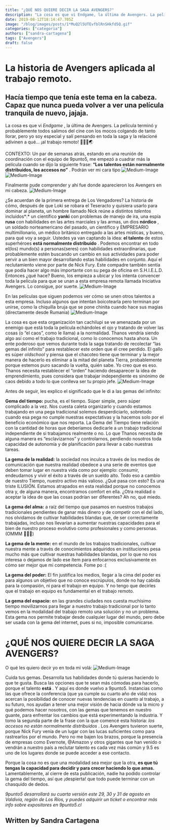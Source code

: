 ```yaml
---
title: "¿QUÉ NOS QUIERE DECIR LA SAGA AVENGERS?"
description: "La cosa es que vi Endgame, la última de Avengers. La película terminó y probablemente todos salimos del cine con los mocos colgando de tanto llorar, pero yo soy especial y salí pensando en toda la…"
date: 2019-08-12T18:14:47.705Z
image: "/blog/images/posts/1*MuQ2l5UTEvfblRnSHkfd5Q.gif"
categories: ["categoria"]
authors: ["sandra-cartagena"]
tags: ["Avengers"]
draft: false
---
```



# La historia de Avengers aplicada al trabajo remoto.

## Hacía tiempo que tenía este tema en la cabeza. Capaz que nunca pueda volver a ver una película tranquila de nuevo, jajaja.

La cosa es que vi *Endgame* , la última de Avengers. La película terminó y probablemente todos salimos del cine con los mocos colgando de tanto llorar, pero yo soy especial y salí pensando en toda la saga y la relacioné adivinen a qué… ¡al trabajo remoto! 👨🏼‍💻🌏

CONTEXTO: Un par de semanas atrás, estando en una reunión de coordinación con el equipo de 9punto5, me empezó a cuadrar más la película cuando se dijo la siguiente frase: **“Los talentos están normalmente distribuidos, los accesos no”** . Podrán ver mi cara tipo
![Medium-Image](/blog/images/1*6oTFTWsh_9b7KTqM-IGYfA.jpeg)
![Medium-Image](/blog/images/1*b3_qsLawwSkEYJUbesH8kQ.jpeg)

Finalmente pude comprender y ahí fue donde aparecieron los Avengers en mi cabeza.
![Medium-Image](/blog/images/1*MuQ2l5UTEvfblRnSHkfd5Q.gif)

¿Se acuerdan de la primera entrega de Los Vengadores? La historia de cómo, después de que Loki se robara el Teseracto y quisiera usarlo para dominar al planeta, un hombre llamado Nick reúne a distintos *talentos* incluidos*:* un científico **yanki**  con problemas de manejo de ira, una espía **rusa**  con habilidades en las artes marciales y las armas, un dios **nórdico** , un soldado norteamericano del pasado, un científico y EMPRESARIO multimillonario, un médico británico entregado a las artes místicas, y bueno, para qué voy a seguir. Ustedes ya van captando la idea: **el talento**  de estos superhéroes **está normalmente distribuido** . Podemos encontrar en todo el(los) mundo(s) a personas(seres) con habilidades extraordinarias, que probablemente estén buscando un cambio en sus actividades para poder servir a un bien mayor desarrollando estas habilidades en conjunto. Aquí el reclutamiento viene por parte de Nick Fury. Este compadre también sentía que podía hacer algo más importante con su pega de oficina en S.H.I.E.L.D. Entonces ¿qué hace? Bueno, los empieza a ubicar y los intenta convencer toda la película para que se unan a esta empresa remota llamada Iniciativa Avengers. Lo consigue, por suerte.
![Medium-Image](/blog/images/1*4fAFDYApa2fvkpTPLNc8LA.gif)

En las películas que siguen podemos ver cómo se unen otros talentos a esta empresa. Incluso algunos que intentan boicotearla pero terminan por unirse, como la chiquilla bruja que se pone chinita cuando hace sus magias (directamente desde Rumania)
![Medium-Image](/blog/images/1*pJUG3MdY6ICoLI__Mv52Xg.gif)

La cosa es que esta organización tan cachilupi se ve amenazada por un enemigo que está toda la película echándoles el ojo y tratando de volver las cosas (o “el caos”, como le llama) a la normalidad. Thanos vendría siendo algo así como el trabajo tradicional, como lo conocemos hasta ahora. Un ente poderoso que vemos durante toda la saga tratando de recolectar “las gemas del infinito” para restablecer este orden que él cree perdido. El gallo es súper *oldschool*  y piensa que el chacoteo tiene que terminar y la mejor manera de hacerlo es eliminar a la mitad del planeta Tierra, probablemente porque estemos puro sacando la vuelta, quién sabe. Yo creo que es eso. Thanos necesita restablecer el “orden” haciendo desaparecer la idea de emprendimiento, pues considera que trabajar independiente es sinónimo de caos debido a todo lo que conlleva ser tu propio jefe.
![Medium-Image](/blog/images/1*fDFg6SO3PVHMRTqt6ck_Ow.jpeg)

Antes de seguir, les explico el significado que le di a las gemas del infinito:

**Gema del tiempo:**  pucha, es el tiempo. Súper simple, pero súper complicado a la vez. Nos cuesta caleta organizarlo y cuando estamos trabajando en una pega tradicional solemos desperdiciarlo, sobretodo cuando esa pega no cumple nuestras expectativas y la hacemos solo por el beneficio económico que nos reporta. La Gema del Tiempo tiene relación con la cantidad de horas que deberíamos dedicarle a un trabajo tradicional independiente de si trabajamos realmente o no. Lo que Thanos necesita de alguna manera es “esclavizarnos” y controlarnos, perdiendo nosotros toda capacidad de autonomía y de planificación para llevar a cabo nuestras tareas.

**La gema de la realidad:**  la sociedad nos inculca a través de los medios de comunicación que nuestra realidad obedece a una serie de eventos que deben tomar lugar en nuestra vida como por ejemplo: consumir, endeudarnos y vivir el éxito a través de un sueldo alto. Todo eso a cambio de nuestro Tiempo, nuestro activo más valioso. ¿Qué pasa con esto? Es una triste ILUSIÓN. Estamos atrapados en esta realidad porque no conocemos otra y, de alguna manera, encontramos comfort en ella. ¿Otra realidad o aceptar la idea de que las cosas podrían ser diferentes? Ah no, qué miedo.

**La gema del alma:**  a raíz del tiempo que pasamos en nuestros trabajos tradicionales pendientes de ganar más dinero y de competir con el del lado, nos olvidamos de cultivar habilidades blandas que, de ser correctamente trabajadas, incluso nos llevarían a aumentar nuestras capacidades para el bien de nuestro proceso evolutivo como profesionales y como personas. (OMMM 🧘🏻‍♀️)

**La gema de la mente:**  en el mundo de los trabajos tradicionales, cultivar nuestra mente a través de conocimientos adquiridos en instituciones pesa mucho más que cultivar nuestras habilidades blandas, por lo que no nos interesa o dejamos de lado ese ítem para enfocarnos exclusivamente en cómo ser mejor que mi competencia. Fome po :(

**La gema del poder:** El fin justifica los medios, llegar a la cima del poder es para algunos un objetivo que no conoce escrúpulos, donde no hay cabida para la compasión, ni para el trabajo en equipo. Y no tengo que decirles que el trabajo en equipo es fundamental en el trabajo remoto.

**La gema del espacio:** en las grandes ciudades nos cuesta muchísimo tiempo movilizarnos para llegar a nuestro trabajo tradicional por lo tanto vemos en la modalidad del trabajo remoto una solución y no un problema. Esta gema nos permite trabajar desde cualquier lugar del mundo, pero debe ser usada con la gema del internet, pues si no, imposible comunicarse.

# ¿QUÉ NOS QUIERE DECIR LA SAGA AVENGERS?

O qué les quiero decir yo en toda mi volá:
![Medium-Image](/blog/images/1*NTvA3O0B-2SESIPElHTtiw.jpeg)

Cuida tus gemas. Desarrolla tus habilidades donde tú quieras haciendo lo que te gusta. Busca las opciones que te sean más cómodas para hacerlo, porque el talento **está** . Y aquí es donde vuelvo a 9punto5. Instancias como las que ofrece la conferencia (que ya cumple su cuarto año de vida) nos acercan la posibilidad de conocer nuevas tendencias en cuanto al trabajo, a su futuro, nos ayudan a tener una mejor visión de hacia dónde va la micro y qué podemos hacer nosotros, con las gemas que tenemos en nuestro guante, para enfrentar los cambios que está experimentando la industria. Y tomo la segunda parte de la frase con la que comencé esta historia: *los accesos no están normalmente distribuidos* . Los Avengers tuvieron suerte, porque Nick Fury venía de un lugar con las lucas suficientes como para rastrearlos por el mundo. Pero no me bajen los brazos, porque la presencia de empresas como Evernote, @Amazon y otros gigantes que han venido o vendrán a nuestro país a reclutar talento es cada vez más común y 9.5 es uno de los lugares donde se puede acceder a ese contacto.

Porque la cosa no es que una modalidad sea mejor que la otra, **es que tú tengas la capacidad para decidir y para crecer haciendo lo que amas.** Lamentablemente, al cierre de esta publicación, nadie ha podido controlar la gema del tiempo, así que ¡despierta! que todo puede terminar con un chasquido de dedos.

*9punto5* *desarrollará su cuarta versión este 29, 30 y 31 de agosto en Valdivia, región de Los Ríos, y puedes adquirir un ticket o encontrar más info sobre expositores en* *9punto5.cl*

## Written by Sandra Cartagena
